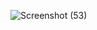 
![Screenshot (53)](https://github.com/user-attachments/assets/445a57b7-25af-467a-9c29-acc30ab62fdf)
